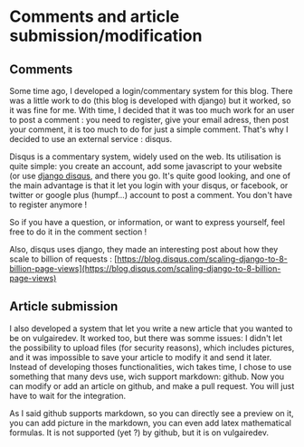 # Comments and article submission/modification

## Comments

Some time ago, I developed a login/commentary system for this blog. There was a little work to do (this blog
is developed with django) but it worked, so it was fine for me. With time, I decided that it was too much
work for an user to post a comment : you need to register, give your email adress, then post your comment,
it is too much to do for just a simple comment. That's why I decided to use an external service : disqus.

Disqus is a commentary system, widely used on the web. Its utilisation is quite simple: you create an account,
 add some javascript to your website (or use [django disqus](https://github.com/arthurk/django-disqus), and there you go. It's quite good looking, and one of the main advantage 
is that it let you login with your disqus, or facebook, or twitter or google plus (humpf...) account to post 
a comment. You don't have to register anymore !

So if you have a question, or information, or want to express yourself, feel free to do it in the comment
section !

Also, disqus uses django, they made an interesting post about how they scale to billion of requests : [https://blog.disqus.com/scaling-django-to-8-billion-page-views](https://blog.disqus.com/scaling-django-to-8-billion-page-views)

## Article submission

I also developed a system that let you write a new article that you wanted to be on vulgairedev. It worked too,
but there was somme issues: I didn't let the possibility to upload files (for security reasons), which includes
pictures, and it was impossible to save your article to modify it and send it later. Instead of developing
thoses functionalities, wich takes time, I chose to use something that many devs use, wich support markdown:
github. Now you can modify or add an article on github, and make a pull request. You will just have to 
wait for the integration.

As I said github supports markdown, so you can directly see a preview on it, you can add picture in the markdown,
you can even add latex mathematical formulas. It is not supported (yet ?) by github, but it is on vulgairedev.

